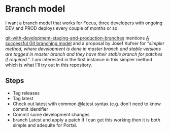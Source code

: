 # Branch model
I want a branch model that works for Focus, three developers with ongoing DEV and PROD deploys every couple of months or so.

[git-with-development-staging-and-production-branches](https://stackoverflow.com/questions/15072243/git-with-development-staging-and-production-branches) mentions 
[A successful Git branching model](https://nvie.com/posts/a-successful-git-branching-model/) and a proposal by Josef Kufner for *"simpler method, where development is done in master branch and stable versions are tagged in master branch and they have their stable branch for patches if required."*. I am interested in the first instance in this simpler method which is what I'll try out in this repository. 

## Steps
- Tag releases
- Tag latest
- Check out latest with common @latest syntax (e.g. don't need to know commit identifier
- Commit some development changes
- branch Latest and apply a patch
If I can get this working then it is both simple and adequite for Portal.


